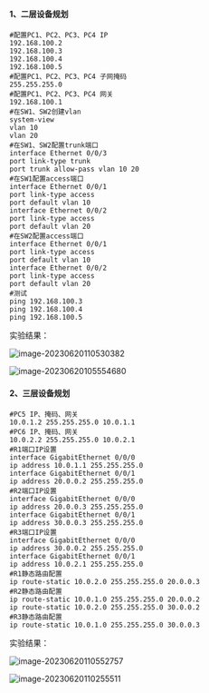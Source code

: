 #### 1、二层设备规划

```shell
#配置PC1、PC2、PC3、PC4 IP
192.168.100.2
192.168.100.3
192.168.100.4
192.168.100.5
#配置PC1、PC2、PC3、PC4 子网掩码
255.255.255.0
#配置PC1、PC2、PC3、PC4 网关
192.168.100.1
#在SW1、SW2创建vlan
system-view
vlan 10
vlan 20
#在SW1、SW2配置trunk端口
interface Ethernet 0/0/3
port link-type trunk
port trunk allow-pass vlan 10 20
#在SW1配置access端口
interface Ethernet 0/0/1
port link-type access
port default vlan 10
interface Ethernet 0/0/2
port link-type access
port default vlan 20
#在SW2配置access端口
interface Ethernet 0/0/1
port link-type access
port default vlan 10
interface Ethernet 0/0/2
port link-type access
port default vlan 20
#测试
ping 192.168.100.3
ping 192.168.100.4
ping 192.168.100.5
```

实验结果：

![image-20230620110530382](https://ningct.oss-cn-hangzhou.aliyuncs.com/image-20230620110530382.png)

![image-20230620105554680](https://ningct.oss-cn-hangzhou.aliyuncs.com/image-20230620105554680.png)

#### 2、三层设备规划

```shell
#PC5 IP、掩码、网关
10.0.1.2 255.255.255.0 10.0.1.1
#PC6 IP、掩码、网关
10.0.2.2 255.255.255.0 10.0.2.1
#R1端口IP设置
interface GigabitEthernet 0/0/0 
ip address 10.0.1.1 255.255.255.0 
interface GigabitEthernet 0/0/1 
ip address 20.0.0.2 255.255.255.0
#R2端口IP设置
interface GigabitEthernet 0/0/0 
ip address 20.0.0.3 255.255.255.0
interface GigabitEthernet 0/0/1 
ip address 30.0.0.3 255.255.255.0
#R3端口IP设置
interface GigabitEthernet 0/0/0
ip address 30.0.0.2 255.255.255.0
interface GigabitEthernet 0/0/1 
ip address 10.0.2.1 255.255.255.0 
#R1静态路由配置
ip route-static 10.0.2.0 255.255.255.0 20.0.0.3
#R2静态路由配置
ip route-static 10.0.1.0 255.255.255.0 20.0.0.2
ip route-static 10.0.2.0 255.255.255.0 30.0.0.2
#R3静态路由配置
ip route-static 10.0.1.0 255.255.255.0 30.0.0.3
```

实验结果：

![image-20230620110552757](https://ningct.oss-cn-hangzhou.aliyuncs.com/image-20230620110552757.png)

![image-20230620110255511](https://ningct.oss-cn-hangzhou.aliyuncs.com/image-20230620110255511.png)

